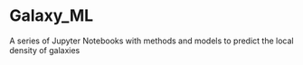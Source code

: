# Galaxy_ML
A series of Jupyter Notebooks with methods and models to predict the local density of galaxies
